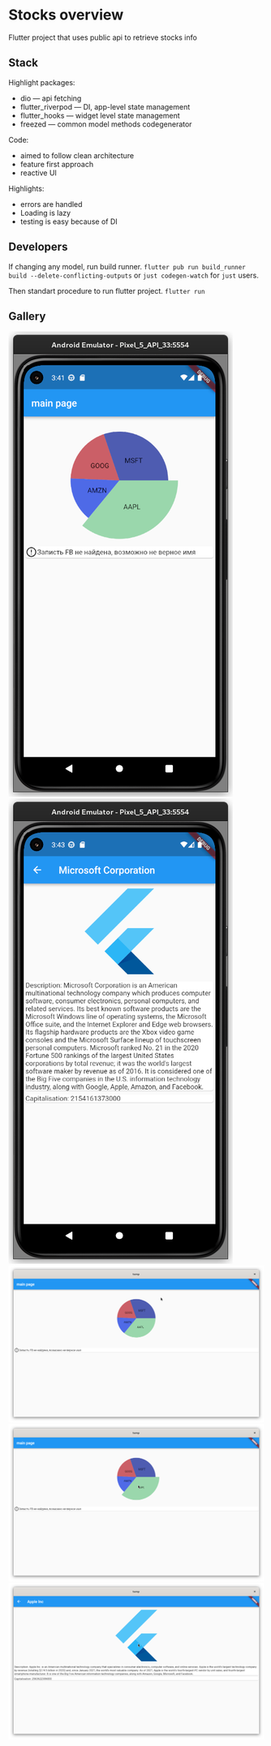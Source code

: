 # Stocks overview

Flutter project that uses public api to retrieve stocks info

## Stack

Highlight packages:

- dio — api fetching
- flutter_riverpod — DI, app-level state management
- flutter_hooks — widget level state management
- freezed — common model methods codegenerator

Code:

- aimed to follow clean architecture
- feature first approach
- reactive UI

Highlights:

- errors are handled
- Loading is lazy
- testing is easy because of DI

## Developers

If changing any model, run build runner.
`flutter pub run build_runner build --delete-conflicting-outputs`
or `just codegen-watch` for `just` users.

Then standart procedure to run flutter project.
`flutter run`

## Gallery

![mobile 2](./docs/mobile_2.png)
![mobile 1](./docs/mobile_1.png)
![desktop 3](./docs/desktop_3.png)
![desktop 2](./docs/desktop_2.png)
![desktop 1](./docs/desktop_1.png)
